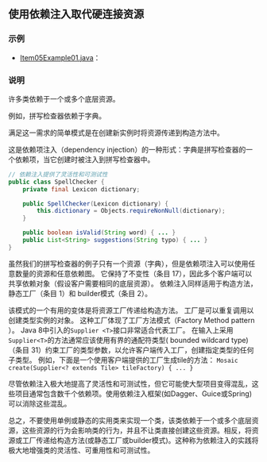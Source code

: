 ## 使用依赖注入取代硬连接资源

### 示例

- [Item05Example01.java](CreatingAndDestroyingObjects/src/main/java/com/jueee/item05/Item05Example01.java)：

### 说明

许多类依赖于一个或多个底层资源。

例如，拼写检查器依赖于字典。

满足这一需求的简单模式是在创建新实例时将资源传递到构造方法中。

这是依赖项注入（dependency injection）的一种形式：字典是拼写检查器的一个依赖项，当它创建时被注入到拼写检查器中。

```java
// 依赖注入提供了灵活性和可测试性
public class SpellChecker {
    private final Lexicon dictionary;

    public SpellChecker(Lexicon dictionary) {
        this.dictionary = Objects.requireNonNull(dictionary);
    }

    public boolean isValid(String word) { ... }
    public List<String> suggestions(String typo) { ... }
}
```

虽然我们的拼写检查器的例子只有一个资源（字典），但是依赖项注入可以使用任意数量的资源和任意依赖图。 它保持了不变性（条目 17），因此多个客户端可以共享依赖对象（假设客户需要相同的底层资源）。 依赖注入同样适用于构造方法，静态工厂（条目 1）和 builder模式（条目 2）。

该模式的一个有用的变体是将资源工厂传递给构造方法。 工厂是可以重复调用以创建类型实例的对象。 这种工厂体现了工厂方法模式（Factory Method pattern ）。 Java 8中引入的`Supplier <T>`接口非常适合代表工厂。 在输入上采用`Supplier<T>`的方法通常应该使用有界的通配符类型( bounded wildcard type)（条目 31）约束工厂的类型参数，以允许客户端传入工厂，创建指定类型的任何子类型。 例如，下面是一个使用客户端提供的工厂生成tile的方法：
`Mosaic create(Supplier<? extends Tile> tileFactory) { ... }`

尽管依赖注入极大地提高了灵活性和可测试性，但它可能使大型项目变得混乱，这些项目通常包含数千个依赖项。使用依赖注入框架(如Dagger、Guice或Spring)可以消除这些混乱。

总之，不要使用单例或静态的实用类来实现一个类，该类依赖于一个或多个底层资源，这些资源的行为会影响类的行为，并且不让类直接创建这些资源。相反，将资源或工厂传递给构造方法(或静态工厂或builder模式)。这种称为依赖注入的实践将极大地增强类的灵活性、可重用性和可测试性。